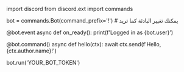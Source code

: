 import discord
from discord.ext import commands

bot = commands.Bot(command_prefix='!')  # يمكنك تغيير البادئة كما تريد

@bot.event
async def on_ready():
    print(f'Logged in as {bot.user}')

@bot.command()
async def hello(ctx):
    await ctx.send(f'Hello, {ctx.author.name}!')

bot.run('YOUR_BOT_TOKEN')
